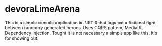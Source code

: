 # devoraLimeArena
This is a simple console application in .NET 6 that logs out a fictional fight between randomly generated heroes. 
Uses CQRS pattern, MediatR, Dependency Injection. Tought it is not necessary a simple app like this, it's for showing out.

